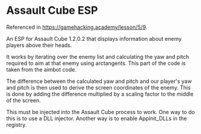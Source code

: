 # Assault Cube ESP
Referenced in https://gamehacking.academy/lesson/5/9.

An ESP for Assault Cube 1.2.0.2 that displays information about enemy players above their heads.

It works by iterating over the enemy list and calculating the yaw and pitch required to aim at that enemy using arctangents. This part of the code is taken from the aimbot code.

The difference between the calculated yaw and pitch and our player's yaw and pitch is then used to derive the screen coordinates of the enemy. This is done by adding the difference multiplied by a scaling factor to the middle of the screen.

This must be injected into the Assault Cube process to work. One way to do this is to use a DLL injector. Another way is to enable AppInit_DLLs in the registry.
